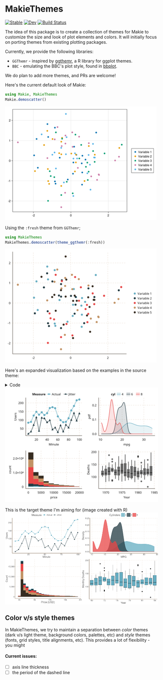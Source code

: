 # MakieThemes


[![Stable](https://img.shields.io/badge/docs-stable-blue.svg)](https://makieorg.github.io/MakieThemes.jl/stable/)
[![Dev](https://img.shields.io/badge/docs-dev-blue.svg)](https://makieorg.github.io/MakieThemes.jl/dev/)
[![Build Status](https://github.com/MakieOrg/MakieThemes.jl/actions/workflows/CI.yml/badge.svg?branch=master)](https://github.com/MakieOrg/MakieThemes.jl/actions/workflows/CI.yml?query=branch%3Amaster)


The idea of this package is to create a collection of themes for Makie to customize
the size and look of plot elements and colors. It will initially focus on porting
themes from existing plotting packages.

Currently, we provide the following libraries:
- `GGThemr` - inspired by [ggthemr](https://github.com/cttobin/ggthemr), a R library for ggplot themes.
- `BBC` - emulating the BBC's plot style, found in [bbplot](https://github.com/bbc/bbplot).

We do plan to add more themes, and PRs are welcome!

Here's the current default look of Makie:

```julia
using Makie, MakieThemes
Makie.demoscatter()
```
<img src="https://raw.githubusercontent.com/MakieOrg/MakieThemes.jl/gh-pages/dev/assets/img/demoscatter/default.png" alt="default" width="500"/>

Using the `:fresh` theme from `GGThemr`;
```julia
using MakieThemes
MakieThemes.demoscatter(theme_ggthemr(:fresh))
```
<img src="https://raw.githubusercontent.com/MakieOrg/MakieThemes.jl/gh-pages/dev/assets/img/demoscatter/fresh.png" alt="ggthemr" width="500"/>

Here's an expanded visualization based on the examples in the source theme:

<details>
<summary>Code</summary>

```julia
using CSV, DataFrames, MakieThemes, Makie, AlgebraOfGraphics
for dataset ∈ (:www, :drivers, :mtcars, :diamonds)
  @eval $(dataset) = CSV.read(dirname(pathof(MakieThemes))*"/../data/"*$(string(dataset))*".tsv", delim = '\t', DataFrame)
end

Makie.set_theme!(ggthemr(:fresh))

fig = Figure()

www_plot = data(www) * mapping(:Minute, :Users, color = :Measure) * (visual(Lines) + visual(Scatter) * mapping(marker = :Measure))
www_grid = draw!(fig[1, 1], www_plot)
legend!(fig[1, 1, Top()], www_grid; orientation = :horizontal, titleposition = :left)

mtcars_plot = data(mtcars) * mapping(:mpg, color = :cyl => nonnumeric) * AlgebraOfGraphics.density()
mtcars_grid = draw!(fig[1, 2], mtcars_plot)
legend!(fig[1, 2, Top()], mtcars_grid; orientation = :horizontal, titleposition = :left)

diamonds_plot = data(diamonds) * mapping(:price, color = :cut, stack = :cut) * AlgebraOfGraphics.histogram()
draw!(fig[2, 1], diamonds_plot; axis = (xtickformat = x -> string.(round.(Int, x)),))

drivers_plot = data(drivers) * mapping(:Year, :Deaths) * visual(BoxPlot)
draw!(fig[2, 2], drivers_plot)

fig
```

</details>
<img src="https://raw.githubusercontent.com/MakieOrg/MakieThemes.jl/gh-pages/dev/assets/img/ggthemr_full_fresh.png" alt="MakieThemes" width="650"/>

This is the target theme I'm aiming for (image created with R)
<img src="https://raw.githubusercontent.com/MakieOrg/MakieThemes.jl/gh-pages/dev/assets/img/fresh_ggthemr_r.png" alt="GGThemr in R" width="650"/>

## Color v/s style themes

In MakieThemes, we try to maintain a separation between _color_ themes (dark v/s light theme, background colors, palettes, etc) and _style_ themes (fonts, grid styles, title alignments, etc).  This provides a lot of flexibility - you might 

#### Current issues:
- [ ] axis line thickness
- [ ] the period of the dashed line
